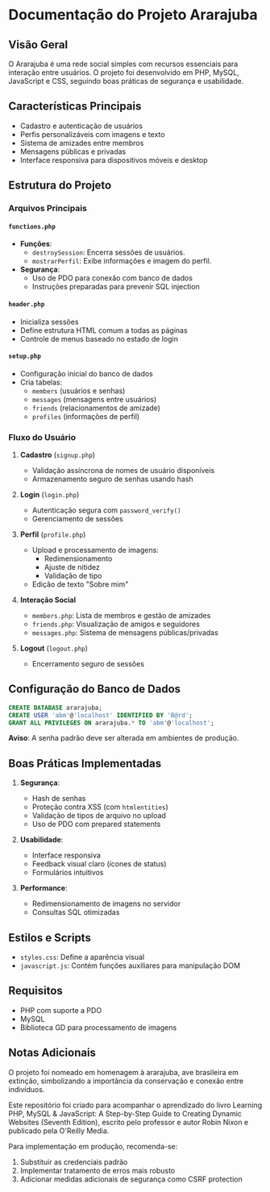 # Documentação do Projeto Ararajuba

## Visão Geral

O Ararajuba é uma rede social simples com recursos essenciais para interação entre usuários. O projeto foi desenvolvido em PHP, MySQL, JavaScript e CSS, seguindo boas práticas de segurança e usabilidade.

## Características Principais

- Cadastro e autenticação de usuários
- Perfis personalizáveis com imagens e texto
- Sistema de amizades entre membros
- Mensagens públicas e privadas
- Interface responsiva para dispositivos móveis e desktop

## Estrutura do Projeto

### Arquivos Principais

#### `functions.php`

- **Funções**:
  - `destroySession`: Encerra sessões de usuários.
  - `mostrarPerfil`: Exibe informações e imagem do perfil.
- **Segurança**:
  - Uso de PDO para conexão com banco de dados
  - Instruções preparadas para prevenir SQL injection

#### `header.php`

- Inicializa sessões
- Define estrutura HTML comum a todas as páginas
- Controle de menus baseado no estado de login

#### `setup.php`

- Configuração inicial do banco de dados
- Cria tabelas:
  - `members` (usuários e senhas)
  - `messages` (mensagens entre usuários)
  - `friends` (relacionamentos de amizade)
  - `profiles` (informações de perfil)

### Fluxo do Usuário

1. **Cadastro** (`signup.php`)

   - Validação assíncrona de nomes de usuário disponíveis
   - Armazenamento seguro de senhas usando hash

2. **Login** (`login.php`)

   - Autenticação segura com `password_verify()`
   - Gerenciamento de sessões

3. **Perfil** (`profile.php`)

   - Upload e processamento de imagens:
     - Redimensionamento
     - Ajuste de nitidez
     - Validação de tipo
   - Edição de texto "Sobre mim"

4. **Interação Social**

   - `members.php`: Lista de membros e gestão de amizades
   - `friends.php`: Visualização de amigos e seguidores
   - `messages.php`: Sistema de mensagens públicas/privadas

5. **Logout** (`logout.php`)
   - Encerramento seguro de sessões

## Configuração do Banco de Dados

```sql
CREATE DATABASE ararajuba;
CREATE USER 'abm'@'localhost' IDENTIFIED BY 'B@rd';
GRANT ALL PRIVILEGES ON ararajuba.* TO 'abm'@'localhost';
```

**Aviso**: A senha padrão deve ser alterada em ambientes de produção.

## Boas Práticas Implementadas

1. **Segurança**:

   - Hash de senhas
   - Proteção contra XSS (com `htmlentities`)
   - Validação de tipos de arquivo no upload
   - Uso de PDO com prepared statements

2. **Usabilidade**:

   - Interface responsiva
   - Feedback visual claro (ícones de status)
   - Formulários intuitivos

3. **Performance**:
   - Redimensionamento de imagens no servidor
   - Consultas SQL otimizadas

## Estilos e Scripts

- `styles.css`: Define a aparência visual
- `javascript.js`: Contém funções auxiliares para manipulação DOM

## Requisitos

- PHP com suporte a PDO
- MySQL
- Biblioteca GD para processamento de imagens

## Notas Adicionais

O projeto foi nomeado em homenagem à ararajuba, ave brasileira em extinção, simbolizando a importância da conservação e conexão entre indivíduos.

Este repositório foi criado para acompanhar o aprendizado do livro Learning PHP, MySQL & JavaScript: A Step-by-Step Guide to Creating Dynamic Websites (Seventh Edition), escrito pelo professor e autor Robin Nixon e publicado pela O'Reilly Media.

Para implementação em produção, recomenda-se:

1. Substituir as credenciais padrão
2. Implementar tratamento de erros mais robusto
3. Adicionar medidas adicionais de segurança como CSRF protection
